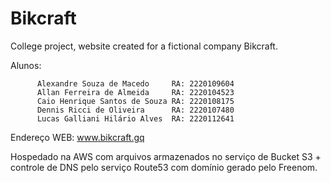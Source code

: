 # Bikcraft
College project, website created for a fictional company Bikcraft.

Alunos:   

          Alexandre Souza de Macedo     RA: 2220109604     
          Allan Ferreira de Almeida     RA: 2220104523     
          Caio Henrique Santos de Souza RA: 2220108175     
          Dennis Ricci de Oliveira      RA: 2220107480     
          Lucas Galliani Hilário Alves  RA: 2220112641     
          
Endereço WEB: www.bikcraft.gq

Hospedado na AWS com arquivos armazenados no serviço de Bucket S3 + controle de DNS pelo serviço Route53 com domínio gerado pelo Freenom.
